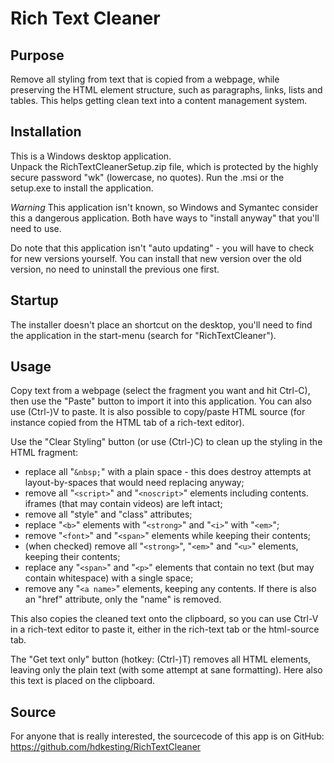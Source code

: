 Rich Text Cleaner
=================

Purpose
-------

Remove all styling from text that is copied from a webpage, while preserving the HTML element structure, such as paragraphs, links, lists and tables. This helps getting clean text into a content management system.

Installation
------------

This is a Windows desktop application.  
Unpack the RichTextCleanerSetup.zip file, which is protected by the highly secure password "wk" (lowercase, no quotes).
Run the .msi or the setup.exe to install the application.

*Warning* This application isn't known, so Windows and Symantec consider this a dangerous application. Both have ways to "install anyway" that you'll need to use. 

Do note that this application isn't "auto updating" - you will have to check for new versions yourself. You can install that new version over the old version, no need to uninstall the previous one first.

Startup
-------

The installer doesn't place an shortcut on the desktop, you'll need to find the application in the start-menu (search for "RichTextCleaner").

Usage
-----

Copy text from a webpage (select the fragment you want and hit Ctrl-C), then use the "Paste" button to import it into this application. You can also use (Ctrl-)V to paste. It is also possible to copy/paste HTML source (for instance copied from the HTML tab of a rich-text editor).

Use the "Clear Styling" button (or use (Ctrl-)C) to clean up the styling in the HTML fragment:

* replace all "`&nbsp;`" with a plain space - this does destroy attempts at layout-by-spaces that would need replacing anyway;
* remove all "`<script>`" and "`<noscript>`" elements including contents. iframes (that may contain videos) are left intact;
* remove all "style" and "class" attributes;
* replace "`<b>`" elements with "`<strong>`" and "`<i>`" with "`<em>`";
* remove "`<font>`" and "`<span>`" elements while keeping their contents;
* (when checked) remove all "`<strong>`", "`<em>`" and "`<u>`" elements, keeping their contents;
* replace any "`<span>`" and "`<p>`" elements that contain no text (but may contain whitespace) with a single space;
* remove any "`<a name>`" elements, keeping any contents. If there is also an "href" attribute, only the "name" is removed.

This also copies the cleaned text onto the clipboard, so you can use Ctrl-V in a rich-text editor to paste it, either in the rich-text tab or the html-source tab.

The "Get text only" button (hotkey: (Ctrl-)T) removes all HTML elements, leaving only the plain text (with some attempt at sane formatting). Here also this text is placed on the clipboard.

Source
------

For anyone that is really interested, the sourcecode of this app is on GitHub: https://github.com/hdkesting/RichTextCleaner
